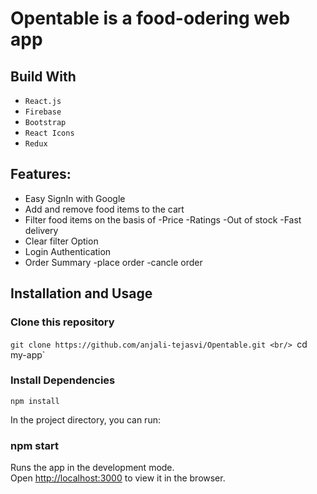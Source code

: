 #  Opentable is a food-odering web app


## Build With

- `React.js`
- `Firebase`
- `Bootstrap`
- `React Icons`
- `Redux`

## Features:

- Easy SignIn with Google
- Add and remove food items to the cart
- Filter food items on the basis of
    -Price
    -Ratings
    -Out of stock
    -Fast delivery
- Clear filter Option
- Login Authentication
- Order Summary 
    -place order
    -cancle order
## Installation and Usage

### Clone this repository

`git clone https://github.com/anjali-tejasvi/Opentable.git <br/>
`cd my-app`

### Install Dependencies

`npm install`

In the project directory, you can run:

### npm start

Runs the app in the development mode.\
Open [http://localhost:3000](http://localhost:3000) to view it in the browser.

